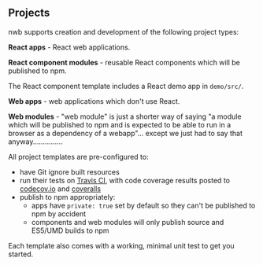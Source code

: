 ## Projects

nwb supports creation and development of the following project types:

**React apps** - React web applications.

**React component modules** - reusable React components which will be published to npm.

The React component template includes a React demo app in `demo/src/`.

**Web apps** - web applications which don't use React.

**Web modules** - "web module" is just a shorter way of saying "a module which will be published to npm and is expected to be able to run in a browser as a dependency of a webapp"... except we just had to say that anyway...............

All project templates are pre-configured to:

* have Git ignore built resources
* run their tests on [Travis CI](https://travis-ci.org/), with code coverage results posted to [codecov.io](https://codecov.io/) and [coveralls](https://coveralls.io)
* publish to npm appropriately:
  * apps have `private: true` set by default so they can't be published to npm by accident
  * components and web modules will only publish source and ES5/UMD builds to npm

Each template also comes with a working, minimal unit test to get you started.
